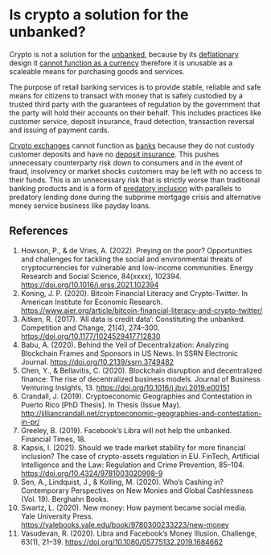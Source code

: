 # Is crypto a solution for the unbanked?

Crypto is not a solution for the [unbanked](../concepts/unbanked.md), because by its [deflationary](../concepts/deflationary.md) design it [cannot function as a currency](is-bitcoin-currency.md) therefore it is unusable as a scaleable means for purchasing goods and services.

The purpose of retail banking services is to provide stable, reliable and safe means for citizens to transact with money that is safely custodied by a trusted third party with the guarantees of regulation by the government that the party will hold their accounts on their behalf. This includes practices like customer service, deposit insurance, fraud detection, transaction reversal and issuing of payment cards.

[Crypto exchanges](../concepts/crypto-exchange.md) cannot function as [banks](../concepts/bank.md) because they do not custody customer deposits and have no [deposit insurance](../concepts/deposit-insurance.md). This pushes unnecessary counterparty risk down to consumers and in the event of fraud, insolvency or market shocks customers may be left with no access to their funds. This is an unnecessary risk that is strictly worse than traditional banking products and is a form of [predatory inclusion](../concepts/predatory-inclusion.md) with parallels to predatory lending done during the subprime mortgage crisis and alternative money service business like payday loans.

## References
1. Howson, P., & de Vries, A. (2022). Preying on the poor? Opportunities and challenges for tackling the social and environmental threats of cryptocurrencies for vulnerable and low-income communities. Energy Research and Social Science, 84(xxxx), 102394. https://doi.org/10.1016/j.erss.2021.102394
1. Koning, J. P. (2020). Bitcoin Financial Literacy and Crypto-Twitter. In American Institute for Economic Research. https://www.aier.org/article/bitcoin-financial-literacy-and-crypto-twitter/
1. Aitken, R. (2017). ‘All data is credit data’: Constituting the unbanked. Competition and Change, 21(4), 274–300. https://doi.org/10.1177/1024529417712830
1. Babu, A. (2020). Behind the Veil of Decentralization: Analyzing Blockchain Frames and Sponsors in US News. In SSRN Electronic Journal. https://doi.org/10.2139/ssrn.3749482
1. Chen, Y., & Bellavitis, C. (2020). Blockchain disruption and decentralized finance: The rise of decentralized business models. Journal of Business Venturing Insights, 13. https://doi.org/10.1016/j.jbvi.2019.e00151
1. Crandall, J. (2019). Cryptoeconomic Geographies and Contestation in Puerto Rico [PhD Thesis]. In Thesis (Issue May). http://jilliancrandall.net/cryptoeconomic-geographies-and-contestation-in-pr/
1. Greeley, B. (2019). Facebook’s Libra will not help the unbanked. Financial Times, 18.
1. Kapsis, I. (2021). Should we trade market stability for more financial inclusion? The case of crypto-assets regulation in EU. FinTech, Artificial Intelligence and the Law: Regulation and Crime Prevention, 85–104. https://doi.org/10.4324/9781003020998-9
1. Sen, A., Lindquist, J., & Kolling, M. (2020). Who’s Cashing in? Contemporary Perspectives on New Monies and Global Cashlessness (Vol. 19). Berghahn Books.
1. Swartz, L. (2020). New money: How payment became social media. Yale University Press. https://yalebooks.yale.edu/book/9780300233223/new-money
1. Vasudevan, R. (2020). Libra and Facebook’s Money Illusion. Challenge, 63(1), 21–39. https://doi.org/10.1080/05775132.2019.1684662
